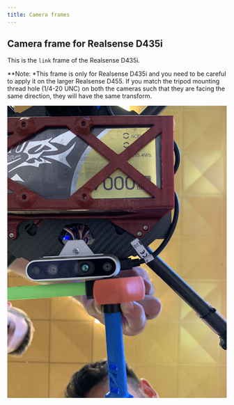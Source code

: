 ```yaml
---
title: Camera frames
---
```


## Camera frame for Realsense D435i

This is the `link` frame of the Realsense D435i.

**Note: *This frame is only for Realsense D435i and you need to be careful to apply it on the larger Realsense D455. If you match the tripod mounting thread hole (1/4-20 UNC) on both the cameras such that they are facing the same direction, they will have the same transform.

![link frame](fig/realsense_d435i.jpeg)
